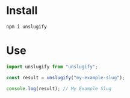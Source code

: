 # Install

`npm i unslugify`

# Use

```javascript
import unslugify from "unslugify";

const result = unslugify("my-example-slug");

console.log(result); // My Example Slug
```
